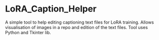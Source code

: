 # LoRA_Caption_Helper
A simple tool to help editing captioning text files for LoRA training.
Allows visualisation of images in a repo and edition of the text files.
Tool uses Python and Tkinter lib.
